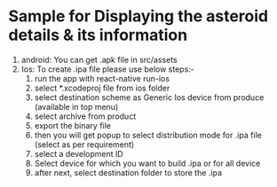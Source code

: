 # Sample for Displaying the asteroid details & its information

1) android: You can get .apk file in src/assets
2) Ios: To create .ipa file  please use below steps:-
  	1) run the app with react-native run-ios
  	2) select *.xcodeproj file from ios folder
  	3) select destination scheme as Generic Ios device from produce (available in top menu)
 	 4) select archive from product
 	 5) export the binary file 
  	6) then you will get popup to select distribution mode for .ipa file (select as per requirement)
  	7) select a development ID
  	8) Select device for which you want to build .ipa or for all device
  	9) after next, select destination folder to store the .ipa
